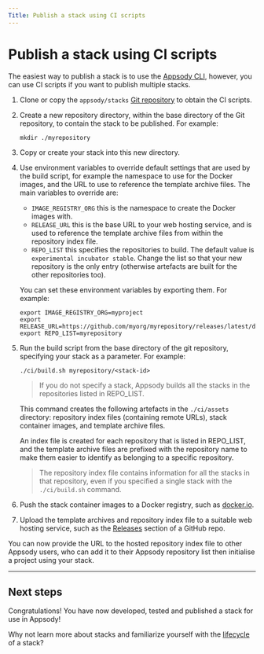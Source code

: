 ```yaml
---
Title: Publish a stack using CI scripts
---
```


# Publish a stack using CI scripts

The easiest way to publish a stack is to use the [Appsody CLI](publish), however, you can use CI scripts if you want to publish multiple stacks.

1. Clone or copy the `appsody/stacks` [Git repository](https://github.com/appsody/stacks) to obtain the CI scripts.
2. Create a new repository directory, within the base directory of the Git repository, to contain the stack to be published. For example:
    ```
    mkdir ./myrepository
    ```
3. Copy or create your stack into this new directory.
4. Use environment variables to override default settings that are used by the build script, for example the namespace to use for the Docker images, and the URL to use to reference the template archive files. The main variables to override are:

   - `IMAGE_REGISTRY_ORG` this is the namespace to create the Docker images with.
   - `RELEASE_URL` this is the base URL to your web hosting service, and is used to reference the template archive files from within the repository index file.
   - `REPO_LIST` this specifies the repositories to build. The default value is `experimental incubator stable`. Change the list so that your new repository is the only entry (otherwise artefacts are built for the other repositories too).

   You can set these environment variables by exporting them. For example:

    ```
    export IMAGE_REGISTRY_ORG=myproject
    export RELEASE_URL=https://github.com/myorg/myrepository/releases/latest/download
    export REPO_LIST=myrepository
    ```
5. Run the build script from the base directory of the git repository, specifying your stack as a parameter. For example:
    ```
    ./ci/build.sh myrepository/<stack-id>
    ```

    > If you do not specify a stack, Appsody builds all the stacks in the  repositories listed in REPO_LIST.

    This command creates the following artefacts in the `./ci/assets` directory: repository index files (containing remote URLs), stack container images, and template archive files.

    An index file is created for each repository that is listed in REPO_LIST, and the template archive files are prefixed with the repository name to make them easier to identify as belonging to a specific repository.

    > The repository index file contains information for all the stacks in that repository, even if you specified a single stack with the `./ci/build.sh` command.

6. Push the stack container images to a Docker registry, such as [docker.io](https://docker.io).
7. Upload the template archives and repository index file to a suitable web hosting service, such as the [Releases](https://help.github.com/en/github/administering-a-repository/creating-releases) section of a GitHub repo.

You can now provide the URL to the hosted repository index file to other Appsody users, who can add it to their Appsody repository list then initialise a project using your stack.

---

## Next steps

Congratulations!  You have now developed, tested and published a stack for use in Appsody!

Why not learn more about stacks and familiarize yourself with the [lifecycle](lifecycle) of a stack?
